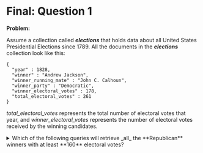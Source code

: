 Final: Question 1
=================

**Problem:**

Assume a collection called ***elections*** that holds data about all United States Presidential Elections since 1789. All the documents in the ***elections*** collection look like this:

```
{
  "year" : 1828,
  "winner" : "Andrew Jackson",
  "winner_running_mate" : "John C. Calhoun",
  "winner_party" : "Democratic",
  "winner_electoral_votes" : 178,
  "total_electoral_votes" : 261
}
```

_total_electoral_votes_ represents the total number of electoral votes that year, and _winner_electoral_votes_ represents the number of electoral votes received by the winning candidates.

<details>
  <summary>Which of the following queries will retrieve _all_ the **Republican** winners with at least **160** electoral votes?</summary>
   Answer: db.elections.find( { "winner_party": "Republican",
                                "winner_electoral_votes": { "$gte": 160 }
                              } )
</details>
